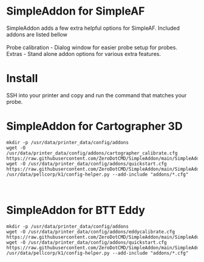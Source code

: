 # SimpleAddon for SimpleAF
SimpleAddon adds a few extra helpful options for SimpleAF. Included addons are listed bellow
<br><br>
Probe calibration - Dialog window for easier probe setup for probes.<br>
Extras - Stand alone addon options for various extra features.




# Install
SSH into your printer and copy and run the command that matches your probe.

# SimpleAddon for Cartographer 3D

```
mkdir -p /usr/data/printer_data/config/addons
wget -O /usr/data/printer_data/config/addons/cartographer_calibrate.cfg https://raw.githubusercontent.com/ZeroDotCMD/SimpleAddon/main/SimpleAddon/cartographer_calibrate.cfg
wget -O /usr/data/printer_data/config/addons/quickstart.cfg https://raw.githubusercontent.com/ZeroDotCMD/SimpleAddon/main/SimpleAddon/quickstart.cfg
/usr/data/pellcorp/k1/config-helper.py --add-include "addons/*.cfg"
```
<br>

# SimpleAddon for BTT Eddy

```
mkdir -p /usr/data/printer_data/config/addons
wget -O /usr/data/printer_data/config/addons/eddycalibrate.cfg https://raw.githubusercontent.com/ZeroDotCMD/SimpleAddon/main/SimpleAddon/eddycalibrate.cfg
wget -O /usr/data/printer_data/config/addons/quickstart.cfg https://raw.githubusercontent.com/ZeroDotCMD/SimpleAddon/main/SimpleAddon/quickstart.cfg
/usr/data/pellcorp/k1/config-helper.py --add-include "addons/*.cfg"
```
<br>




